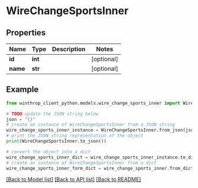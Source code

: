 # WireChangeSportsInner


## Properties

Name | Type | Description | Notes
------------ | ------------- | ------------- | -------------
**id** | **int** |  | [optional] 
**name** | **str** |  | [optional] 

## Example

```python
from winthrop_client_python.models.wire_change_sports_inner import WireChangeSportsInner

# TODO update the JSON string below
json = "{}"
# create an instance of WireChangeSportsInner from a JSON string
wire_change_sports_inner_instance = WireChangeSportsInner.from_json(json)
# print the JSON string representation of the object
print(WireChangeSportsInner.to_json())

# convert the object into a dict
wire_change_sports_inner_dict = wire_change_sports_inner_instance.to_dict()
# create an instance of WireChangeSportsInner from a dict
wire_change_sports_inner_form_dict = wire_change_sports_inner.from_dict(wire_change_sports_inner_dict)
```
[[Back to Model list]](../README.md#documentation-for-models) [[Back to API list]](../README.md#documentation-for-api-endpoints) [[Back to README]](../README.md)


